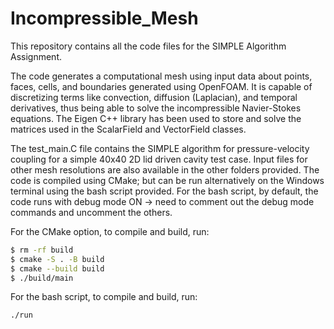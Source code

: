 # Incompressible_Mesh

This repository contains all the code files for the SIMPLE Algorithm Assignment.

The code generates a computational mesh using input data about points, faces, cells, and boundaries generated using OpenFOAM. It is capable of discretizing terms like convection, diffusion (Laplacian), and temporal derivatives, thus being able to solve the incompressible Navier-Stokes equations. The Eigen C++ library has been used to store and solve the matrices used in the ScalarField and VectorField classes.

The test_main.C file contains the SIMPLE algorithm for pressure-velocity coupling for a simple 40x40 2D lid driven cavity test case. Input files for other mesh resolutions are also available in the other folders provided. The code is compiled using CMake; but can be run alternatively on the Windows terminal using the bash script provided. For the bash script, by default, the code runs with debug mode ON -> need to comment out the debug mode commands and uncomment the others.

For the CMake option, to compile and build, run:
```bash
$ rm -rf build
$ cmake -S . -B build
$ cmake --build build
$ ./build/main
```

For the bash script, to compile and build, run:
```cmd
./run
```
